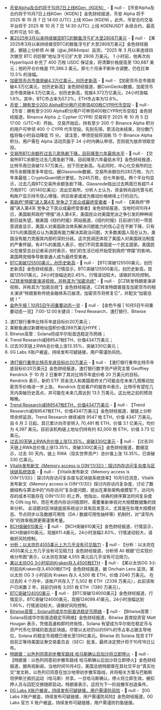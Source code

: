 - [币安Alpha及合约将于10月7日上线KGen（KGEN）](https://x.com/binancezh/status/1974716305279525351) - 📰 null - 【币安Alpha及合约将于10月7日上线KGen（KGEN）】金色财经报道，币安 Alpha 将于 2025 年 10 月 7 日 14:00 (UTC) 上线 KGen (KGEN) 。此外，币安合约交易平台将于 2025 年 10 月 7 日 14:30 (UTC) 上线 KGENUSDT 永续合约，最高杠杆可达 50 倍。
- [某2025年3月以来持续做空BTC的鲸鱼浮亏扩大至2808万美元](https://x.com/ai_9684xtpa/status/1974713934226530498) - 📰 null - 【某2025年3月以来持续做空BTC的鲸鱼浮亏扩大至2808万美元】金色财经报道，据链上分析师 Ai 姨（@ai_9684xtpa）监测，“2025 年 3 月以来连续四次做空 BTC 的巨鲸”地址浮亏已扩大至 2808 万美元。 
1 小时前，他再次向 Hyperliquid 补充了 400 万枚 USDC 保证金，将清算价格提高至 130,687 美元；他的开仓价格是 111,386.3 美元，即七个月来不断补仓调整，仍在扛单 12.5% 的涨幅。
- [加密货币总市值突破4.3万亿美元，创历史新高](https://www.coingecko.com/) - 📰 null - 【加密货币总市值突破4.3万亿美元，创历史新高】金色财经报道，据CoinGecko数据，加密货币总市值突破4.3万亿美元，创历史新高，现报4.372万亿美元，24小时涨幅1.6%。其中，BTC市占率为57.2%，ETH市占率为12.6%。
- [币安：拥有至少200 Alpha积分用户可申领400枚CYPR代币空投](https://x.com/binancezh/status/1974707593357725955) - 📰 null - 【币安：拥有至少200 Alpha积分用户可申领400枚CYPR代币空投】金色财经报道，Binance Alpha 上 Cypher (CYPR) 交易将于 2025 年 10 月 5 日 17:00（UTC+8）开始。 
交易开始后，持有至少 200 个 Binance Alpha 积分的用户可申领 400 个 CYPR 代币空投。先到先得。若活动未结束，则分数门槛将每小时自动降低 15 分。 
请注意，申领空投将消耗 15 个 Binance Alpha 积分。用户需在 Alpha 活动页面于 24 小时内确认申领，否则视为放弃领取空投。
- [交易所BTC余额在过去几周急剧下降，目前降至六年最低水平](https://cointelegraph.com/news/bitcoin-on-exchanges-falls-to-six-year-low-as-btc-returns-to-124k) - 📰 null - 【交易所BTC余额在过去几周急剧下降，目前降至六年最低水平】金色财经报道，比特币周日突破12.57万美元，创下历史新高。与此同时，中心化交易所的比特币余额降至多年低位。据Glassnode数据，交易所余额仅约283万枚，为六年来最低；CryptoQuant统计更低，为245万枚，创七年新低。两个平台均显示，过去几周BTC交易所余额急剧下降，Glassnode指出过去两周已有超11.4万枚BTC（约140亿美元）流出交易所。分析人士认为，资金转向自托管与机构账户显示持币信心增强，供应收紧或成为推动价格继续上行的动力。
- [美政府“停摆”进入第4天 党争之下民众成最终受害者](https://flash.jin10.com/detail/20251005110503133800) - 📰 null - 【美政府“停摆”进入第4天 党争之下民众成最终受害者】金色财经报道，当地时间10月4日，美国联邦政府“停摆”进入第4天，美国民众对美国党派之争引发的种种闹剧日益失望。据美国《纽约时报》网站报道，《纽约时报》日前进行的一项民意调查显示，美国人对美国政治体系解决问题能力的信心正在不断下降，只有33%的美国民众认为美国有能力解决其政治问题，大多数美国人现在认为，美国没有能力克服其内部的深刻分歧。这次民调还体现了美国人对美国政治制度的严重怀疑。有41%的美国人表示，他们不同意美国是一个民主国家。美国民众在接受总台记者采访时表示，他们的生活已经开始受到政府“停摆”的影响，美国两党相争导致普通人成为最终受害者。
- [BTC突破125500美元，创历史新高]() - 📰 null - 【BTC突破125500美元，创历史新高】金色财经报道，行情显示，BTC突破125500美元，创历史新高，现报125501美元，24小时涨幅达到2.45%，行情波动较大，请做好风险控制。
- [CZ转发特朗普演讲视频，并称其为“加密总统”](https://x.com/cz_binance/status/1974689756954169743) - 📰 null - 【CZ转发特朗普演讲视频，并称其为“加密总统”】金色财经报道，CZ转发特朗普提及加密货币的相关演讲“特朗普称传统金融体系已崩溃，加密货币将修复它”，并配文“加密总统！”
- [金色午报 | 10月5日午间重要动态一览]() - 📰 null - 【金色午报 | 10月5日午间重要动态一览】7:00-12:00关键词：Trend Research、渣打银行、Bitwise 
1. 渣打银行重申比特币年底目标价20万美元； 
2. 某鲸鱼通过新建地址囤积价值289万美元HYPE； 
3. Bitwise高管：Solana将成华尔街首选稳定币网络； 
4. Trend Research减持9547枚ETH，价值4347万美元； 
5. 过去30天链上RWA总价值上涨13.35%，突破330亿美元； 
6. 0G Labs X账户被盗，持续发布可疑链接，用户需谨防风险。
- [渣打银行重申比特币年底目标价20万美元](https://cryptoslate.com/stanchart-reaffirms-200k-year-end-projection-for-bitcoin-as-us-gov-shutdown-becomes-tailwind/) - 📰 null - 【渣打银行重申比特币年底目标价20万美元】金色财经报道，渣打银行数字资产研究主管 Geoffrey Kendrick 于 10 月 2 日重申了其对比特币年底价格 20 万美元的目标。Kendrick 表示，新的 ETF 资金流入和美国政府关门可能会在未来几周推动加密货币价格进一步上涨。 
Kendrick 在给客户的报告中表示，比特币有望在几天内突破历史高点，并可能在未来几周达到 13.5 万美元，这比他之前的预测略晚。
- [Trend Research减持9547枚ETH，价值4347万美元](https://x.com/EmberCN/status/1974680723866214829) - 📰 null - 【Trend Research减持9547枚ETH，价值4347万美元】金色财经报道，据链上分析师余烬监测，Trend Research 继续减持 9547 枚 ETH，价值 4347 万美元。 
自 6 月 2 日起，其已累计向币安转入 70,481 枚 ETH，价值 3.1 亿美元，均价为 4,397 美元。目前该机构链上地址仍持有约 82,000 枚 ETH，价值 3.73 亿美元。
- [过去30天链上RWA总价值上涨13.35%，突破330亿美元](https://app.rwa.xyz/) - 📰 null - 【过去30天链上RWA总价值上涨13.35%，突破330亿美元】金色财经报道，数据显示，过去 30 天内，链上 RWA（现实世界资产）总价值上涨 13.35%，已突破 330 亿美元。
- [Vitalik发布新文《Memory access is O(N^[1/3])》：探讨内存访问复杂度与区块链系统效率](https://vitalik.eth.limo/general/2025/10/05/memory13.html) - 📰 null - 【Vitalik发布新文《Memory access is O(N^[1/3])》：探讨内存访问复杂度与区块链系统效率】10月5日消息，Vitalik 发布新文《Memory access is O(N^(1/3))》探讨内存访问复杂度，讨论了数据结构与算法中的“内存访问”复杂度问题，提出在某些架构或模型下，访问内存的成本可能存在 O(N^(1/3)) 的上界。他指出，经典的排序算法时间复杂度为 O(N log N)，而在考虑内存访问瓶颈时，需要重新审视对大规模数据集的效率分析。 
此话题对区块链底层系统设计具有启发意义，尤其是在处理大规模状态、节点同步以及数据可用性（DA / 数据可用性抽样等）机制时，对“读写内存”的效率瓶颈更需谨慎考量。
- [BCH突破610美元]() - 📰 null - 【BCH突破610美元】金色财经报道，行情显示，BCH突破610美元，现报611.4美元，24小时涨幅2.83%，行情波动较大，请做好风险控制。
- [分析：以太坊在4555美元上方几乎没有可见阻力](https://x.com/ali_charts/status/1974557382924443840) - 📰 null - 【分析：以太坊在4555美元上方几乎没有可见阻力】金色财经报道，分析师 Ali 根据“已实现价格分布图”表示，以太坊在突破 4,555 美元后几乎没有可见阻力。
- [某以太坊OG 3小时前向Kraken存入4500枚ETH](https://x.com/OnchainLens/status/1974669905950859458) - 📰 null - 【某以太坊OG 3小时前向Kraken存入4500枚ETH】金色财经报道，据 Onchain Lens 监测，某以太坊 OG 3 小时前向 Kraken 存入 4,500 枚 ETH，价值 2040 万美元。 
在过去的 4 个月中，该账户共存入了 5,502 枚 ETH（2338 万美元），此前该账户已闲置 2 年，目前仍持有 3,051 枚 ETH（1380 万美元）。
- [BTC突破124000美元]() - 📰 null - 【BTC突破124000美元】金色财经报道，行情显示，BTC突破124000美元，现报124099.41美元，24小时涨幅达到1.95%，行情波动较大，请做好风险控制。
- [Bitwise高管：Solana将成华尔街首选稳定币网络](https://cointelegraph.com/news/solana-is-the-new-wall-street-bitwise-cio) - 📰 null - 【Bitwise高管：Solana将成华尔街首选稳定币网络】金色财经报道，Bitwise 首席投资官 Matt Hougan 表示，凭借高速和即时终局性，Solana 有望成为华尔街在稳定币与资产代币化领域的首选区块链。尽管以太坊仍以约59%的市占率占据主导地位，Solana 的稳定币规模已增长至139亿美元。Bitwise 的 Solana 现货 ETF 目前正等待美国证券交易委员会（SEC）批准，最终决定预计将于10月16日公布。
- [特朗普：以色列同意初步撤军路线 哈马斯确认后加沙将立即停火](https://www.cls.cn/detail/2162526) - 📰 null - 【特朗普：以色列同意初步撤军路线 哈马斯确认后加沙将立即停火】金色财经报道，据央视新闻，当地时间10月4日，美国总统特朗普在其社交平台“真实社交”发文称，以色列已同意在加沙地带初步撤军路线，并将相关方案与巴勒斯坦伊斯兰抵抗运动（哈马斯）共享。一旦哈马斯确认，停火将立即生效，被扣押人员与囚犯交换随即启动。特朗普表示，这将为下一阶段撤军创造条件。
- [0G Labs X账户被盗，持续发布可疑链接，用户需谨防风险]() - 📰 null - 【0G Labs X账户被盗，持续发布可疑链接，用户需谨防风险】金色财经报道，0G Labs 官方 X 账户被盗，持续发布可疑链接，用户需谨防钓鱼链接。
